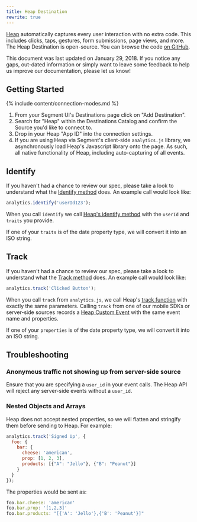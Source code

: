 ```yaml
---
title: Heap Destination
rewrite: true
---
```


[Heap](https://heapanalytics.com/?utm_source=segmentio&utm_medium=docs&utm_campaign=partners) automatically captures every user interaction with no extra code. This includes clicks, taps, gestures, form submissions, page views, and more. The Heap Destination is open-source. You can browse the code [on GitHub](https://github.com/segment-integrations/analytics.js-integration-heap).

This document was last updated on January 29, 2018. If you notice any gaps, out-dated information or simply want to leave some feedback to help us improve our documentation, please let us know!

## Getting Started

{% include content/connection-modes.md %}

1. From your Segment UI's Destinations page click on "Add Destination".
2. Search for "Heap" within the Destinations Catalog and confirm the Source you'd like to connect to.
3. Drop in your Heap "App ID" into the connection settings.
4. If you are using Heap via Segment's client-side `analytics.js` library, we asynchronously load Heap's Javascript library onto the page. As such, all native functionality of Heap, including auto-capturing of all events.

## Identify

If you haven't had a chance to review our spec, please take a look to understand what the [Identify method](https://segment.com/docs/spec/identify/) does. An example call would look like:

```javascript
analytics.identify('userId123');
```

When you call `identify` we call [Heap's identify method](https://heapanalytics.com/docs/custom-api#identify) with the `userId` and `traits` you provide.

If one of your `traits` is of the date property type, we will convert it into an ISO string.

## Track

If you haven't had a chance to review our spec, please take a look to understand what the [Track method](https://segment.com/docs/spec/track/) does. An example call would look like:

```javascript
analytics.track('Clicked Button');
```

When you call `track` from `analytics.js`, we call Heap's [track function](https://docs.heapanalytics.com/reference#track) with exactly the same parameters. Calling `track` from one of our mobile SDKs or server-side sources records a [Heap Custom Event](https://docs.heapanalytics.com/reference#track-1) with the same event name and properties.

If one of your `properties` is of the date property type, we will convert it into an ISO string.

## Troubleshooting

### Anonymous traffic not showing up from server-side source
Ensure that you are specifying a `user_id` in your event calls. The Heap API will reject any server-side events without a `user_id`.

### Nested Objects and Arrays
Heap does not accept nested properties, so we will flatten and stringify them before sending to Heap. For example:

 ```javascript
 analytics.track('Signed Up', {
   foo: {
     bar: {
       cheese: 'american',
       prop: [1, 2, 3],
       products: [{"A": "Jello"}, {"B": "Peanut"}]
     }
   }
 });
 ```

The properties would be sent as:

```javascript
foo.bar.cheese: 'american'
foo.bar.prop: '[1,2,3]'
foo.bar.products: "[{'A': 'Jello'},{'B': 'Peanut'}]"
```
